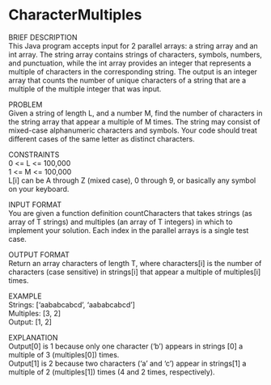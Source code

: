 # CharacterMultiples
BRIEF DESCRIPTION
<br>This Java program accepts input for 2 parallel arrays: a string array and an int array. The string array contains strings of characters, symbols, numbers, and punctuation, while the int array provides an integer that represents a multiple of characters in the corresponding string. The output is an integer array that counts the number of unique characters of a string that are a multiple of the multiple integer that was input.

PROBLEM
<br>Given a string of length L, and a number M, find the number of characters in the string array that appear a multiple of M times. The string may consist of mixed-case alphanumeric characters and symbols. Your code should treat different cases of the same letter as distinct characters.

CONSTRAINTS
<br>0 <= L <= 100,000
<br>1 <= M <= 100,000
<br>L[i] can be A through Z (mixed case), 0 through 9, or basically any symbol on your keyboard.

INPUT FORMAT
<br>You are given a function definition countCharacters that takes strings (as array of T strings) and multiples (an array of T integers) in which to implement your solution. Each index in the parallel arrays is a single test case. 

OUTPUT FORMAT
<br>Return an array characters of length T, where characters[i] is the number of characters (case sensitive) in strings[i] that appear a multiple of multiples[i] times.

EXAMPLE
<br>Strings: [‘aababcabcd’, ‘aababcabcd’]
<br>Multiples: [3, 2]
<br>Output: [1, 2]

EXPLANATION
<br>Output[0] is 1 because only one character (‘b’) appears in strings [0] a multiple of 3 (multiples[0]) times.
<br>Output[1] is 2 because two characters (‘a’ and ‘c’) appear in strings[1] a multiple of 2 (multiples[1]) times (4 and 2 times, respectively).
